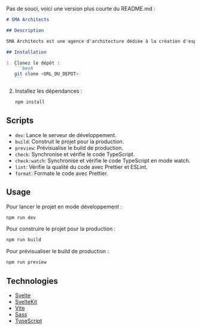 Pas de souci, voici une version plus courte du README.md :

````markdown
# SMA Architects

## Description

SMA Architects est une agence d'architecture dédiée à la création d'espaces alliant esthétique, fonctionnalité et durabilité.

## Installation

1. Clonez le dépôt :
   ```bash
   git clone <URL_DU_DEPOT>
   ```
````

2. Installez les dépendances :
   ```bash
   npm install
   ```

## Scripts

- `dev`: Lance le serveur de développement.
- `build`: Construit le projet pour la production.
- `preview`: Prévisualise le build de production.
- `check`: Synchronise et vérifie le code TypeScript.
- `check:watch`: Synchronise et vérifie le code TypeScript en mode watch.
- `lint`: Vérifie la qualité du code avec Prettier et ESLint.
- `format`: Formate le code avec Prettier.

## Usage

Pour lancer le projet en mode développement :

```bash
npm run dev
```

Pour construire le projet pour la production :

```bash
npm run build
```

Pour prévisualiser le build de production :

```bash
npm run preview
```

## Technologies

- [Svelte](https://svelte.dev)
- [SvelteKit](https://kit.svelte.dev)
- [Vite](https://vitejs.dev)
- [Sass](https://sass-lang.com)
- [TypeScript](https://www.typescriptlang.org)
